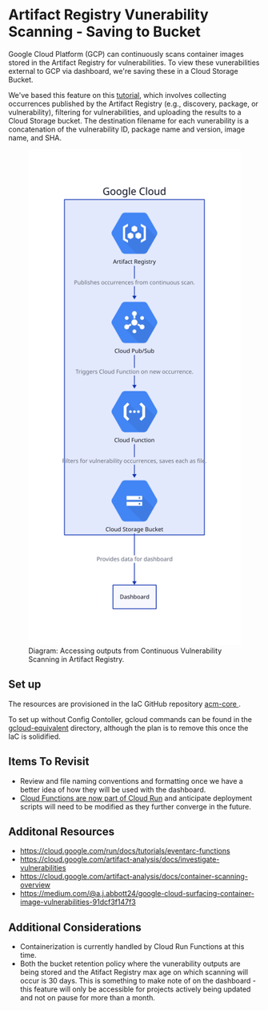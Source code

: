 # Artifact Registry Vunerability Scanning - Saving to Bucket

Google Cloud Platform (GCP) can continuously scans container images stored in the Artifact Registry for vulnerabilities. To view these vunerabilities external to GCP via dashboard, we're saving these in a Cloud Storage Bucket.

We've based this feature on this [tutorial](https://medium.com/google-cloud/centrally-managing-artifact-registry-container-image-vulnerabilities-on-google-cloud-part-one-d86fb4791601), which involves collecting occurrences published by the Artifact Registry (e.g., discovery, package, or vulnerability), filtering for vulnerabilities, and uploading the results to a Cloud Storage bucket. The destination filename for each vunerability is a concatenation of the vulnerability ID, package name and version, image name, and SHA.

<figure>
  <img src="../diagrams/vuln-scanning-artifact-registry.svg" 
       alt="Pub/Sub picks up occurrences from continuously scanned Artifact Registry. The Cloud Function, which is subscribed to the Pub/Sub occurrence topic, filters and processes these occurrences and saves them to a Google Cloud Storage bucket." 
       width="450" />
  <figcaption>
    Diagram: Accessing outputs from Continuous Vulnerability Scanning in Artifact Registry.
  </figcaption>
</figure>

## Set up

The resources are provisioned in the IaC GitHub repository [acm-core ](https://github.com/PHACDataHub/acm-core/tree/main/DMIA-PHAC/Experimentation/ph-safeinputs).

To set up without Config Contoller, gcloud commands can be found in the [gcloud-equivalent](./gcloud-equivalent/init.sh) directory, although the plan is to remove this once the IaC is solidified.

## Items To Revisit

- Review and file naming conventions and formatting once we have a better idea of how they will be used with the dashboard.
- [Cloud Functions are now part of Cloud Run](https://cloud.google.com/blog/products/serverless/google-cloud-functions-is-now-cloud-run-functions?_gl=1*5tvv8f*_ga*MzIwMDg1MDAyLjE3MTQ3Njc0NzE.*_ga_WH2QY8WWF5*MTcyOTYwOTIwOC4yNTIuMS4xNzI5NjA5NDEyLjU5LjAuMA..) and anticipate deployment scripts will need to be modified as they further converge in the future.

## Additonal Resources

- https://cloud.google.com/run/docs/tutorials/eventarc-functions
- https://cloud.google.com/artifact-analysis/docs/investigate-vulnerabilities
- https://cloud.google.com/artifact-analysis/docs/container-scanning-overview
- https://medium.com/@a.j.abbott24/google-cloud-surfacing-container-image-vulnerabilities-91dcf3f147f3

## Additional Considerations

- Containerization is currently handled by Cloud Run Functions at this time.
- Both the bucket retention policy where the vunerability outputs are being stored and the Atifact Registry max age on which scanning will occur is 30 days. This is something to make note of on the dashboard - this feature will only be accessible for projects actively being updated and not on pause for more than a month.
